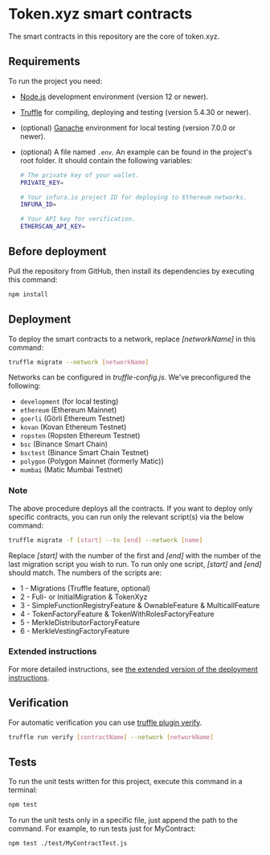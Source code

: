 # Token.xyz smart contracts

The smart contracts in this repository are the core of token.xyz.

## Requirements

To run the project you need:

- [Node.js](https://nodejs.org/en/download) development environment (version 12 or newer).
- [Truffle](https://www.trufflesuite.com/truffle) for compiling, deploying and testing (version 5.4.30 or newer).
- (optional) [Ganache](https://github.com/trufflesuite/ganache/releases) environment for local testing (version 7.0.0 or newer).
- (optional) A file named `.env`. An example can be found in the project's root folder. It should contain the following variables:

  ```bash
  # The private key of your wallet.
  PRIVATE_KEY=

  # Your infura.io project ID for deploying to Ethereum networks.
  INFURA_ID=

  # Your API key for verification.
  ETHERSCAN_API_KEY=
  ```

## Before deployment

Pull the repository from GitHub, then install its dependencies by executing this command:

```bash
npm install
```

## Deployment

To deploy the smart contracts to a network, replace _[networkName]_ in this command:

```bash
truffle migrate --network [networkName]
```

Networks can be configured in _truffle-config.js_. We've preconfigured the following:

- `development` (for local testing)
- `ethereum` (Ethereum Mainnet)
- `goerli` (Görli Ethereum Testnet)
- `kovan` (Kovan Ethereum Testnet)
- `ropsten` (Ropsten Ethereum Testnet)
- `bsc` (Binance Smart Chain)
- `bsctest` (Binance Smart Chain Testnet)
- `polygon` (Polygon Mainnet (formerly Matic))
- `mumbai` (Matic Mumbai Testnet)

### Note

The above procedure deploys all the contracts. If you want to deploy only specific contracts, you can run only the relevant script(s) via the below command:

```bash
truffle migrate -f [start] --to [end] --network [name]
```

Replace _[start]_ with the number of the first and _[end]_ with the number of the last migration script you wish to run. To run only one script, _[start]_ and _[end]_ should match. The numbers of the scripts are:

- 1 - Migrations (Truffle feature, optional)
- 2 - Full- or InitialMigration & TokenXyz
- 3 - SimpleFunctionRegistryFeature & OwnableFeature & MulticallFeature
- 4 - TokenFactoryFeature & TokenWithRolesFactoryFeature
- 5 - MerkleDistributorFactoryFeature
- 6 - MerkleVestingFactoryFeature

### Extended instructions

For more detailed instructions, see [the extended version of the deployment instructions](./DEPLOYMENT.md).

## Verification

For automatic verification you can use [truffle plugin verify](https://github.com/rkalis/truffle-plugin-verify).

```bash
truffle run verify [contractName] --network [networkName]
```

## Tests

To run the unit tests written for this project, execute this command in a terminal:

```bash
npm test
```

To run the unit tests only in a specific file, just append the path to the command. For example, to run tests just for MyContract:

```bash
npm test ./test/MyContractTest.js
```
